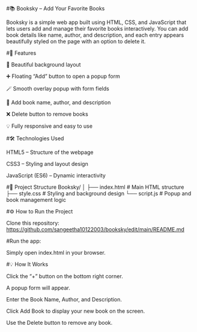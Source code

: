 #📚 Booksky – Add Your Favorite Books

Booksky is a simple web app built using HTML, CSS, and JavaScript that lets users add and manage their favorite books interactively. You can add book details like name, author, and description, and each entry appears beautifully styled on the page with an option to delete it.

#🚀 Features

🌄 Beautiful background layout

➕ Floating “Add” button to open a popup form

🪄 Smooth overlay popup with form fields

🧾 Add book name, author, and description

❌ Delete button to remove books

💡 Fully responsive and easy to use

#🛠️ Technologies Used

HTML5 – Structure of the webpage

CSS3 – Styling and layout design

JavaScript (ES6) – Dynamic interactivity

#📁 Project Structure
Booksky/
│
├── index.html       # Main HTML structure
├── style.css        # Styling and background design
└── script.js        # Popup and book management logic

#⚙️ How to Run the Project

Clone this repository: https://github.com/sangeetha10122003/booksky/edit/main/README.md




#Run the app:

Simply open index.html in your browser.

#💡 How It Works

Click the “+” button on the bottom right corner.

A popup form will appear.

Enter the Book Name, Author, and Description.

Click Add Book to display your new book on the screen.

Use the Delete button to remove any book.
